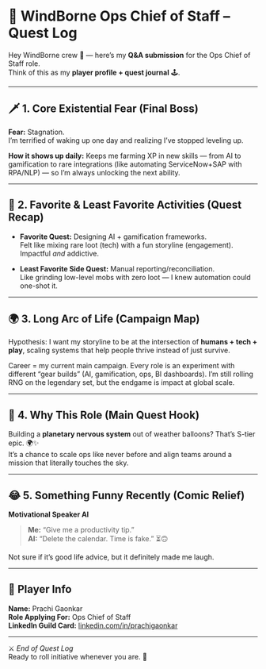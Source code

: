 # 🎈 WindBorne Ops Chief of Staff – Quest Log  

Hey WindBorne crew 👋 — here’s my **Q&A submission** for the Ops Chief of Staff role.  
Think of this as my **player profile + quest journal** 🕹️.  

---

## 🗡️ 1. Core Existential Fear (Final Boss)  
**Fear:** Stagnation.  
I’m terrified of waking up one day and realizing I’ve stopped leveling up.  

**How it shows up daily:** Keeps me farming XP in new skills — from AI to gamification to rare integrations (like automating ServiceNow+SAP with RPA/NLP) — so I’m always unlocking the next ability.  

---

## 🎯 2. Favorite & Least Favorite Activities (Quest Recap)  
- **Favorite Quest:** Designing AI + gamification frameworks.  
  Felt like mixing rare loot (tech) with a fun storyline (engagement). Impactful *and* addictive.  

- **Least Favorite Side Quest:** Manual reporting/reconciliation.  
  Like grinding low-level mobs with zero loot — I knew automation could one-shot it.  

---

## 🌍 3. Long Arc of Life (Campaign Map)  
Hypothesis: I want my storyline to be at the intersection of **humans + tech + play**, scaling systems that help people thrive instead of just survive.  

Career = my current main campaign. Every role is an experiment with different “gear builds” (AI, gamification, ops, BI dashboards). I’m still rolling RNG on the legendary set, but the endgame is impact at global scale.  

---

## 🚀 4. Why This Role (Main Quest Hook)  
Building a **planetary nervous system** out of weather balloons? That’s S-tier epic. 🌍✨  
It’s a chance to scale ops like never before and align teams around a mission that literally touches the sky.  

---

## 😂 5. Something Funny Recently (Comic Relief)  
**Motivational Speaker AI**  
> **Me:** “Give me a productivity tip.”  
> **AI:** “Delete the calendar. Time is fake.” ⏳🙃  

Not sure if it’s good life advice, but it definitely made me laugh.  

---

## 🧾 Player Info  
**Name:** Prachi Gaonkar  
**Role Applying For:** Ops Chief of Staff  
**LinkedIn Guild Card:** [linkedin.com/in/prachigaonkar](https://www.linkedin.com/in/prachigaonkar)  

---

⚔️ *End of Quest Log*  
Ready to roll initiative whenever you are. 🎲

